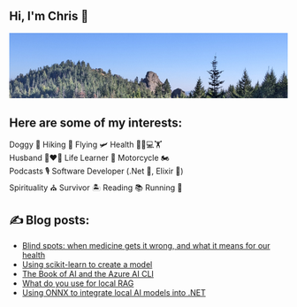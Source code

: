 ## Hi, I'm Chris :wave:

[![Wilderness scene](https://raw.githubusercontent.com/ciwchris/ciwchris/main/GitHubBanner.jpg)](https://christopherlopes.com)

## Here are some of my interests:

Doggy 🐶 Hiking 🥾 Flying 🛩️ Health 🥕👨💻🏋️  
Husband 👩❤️👨 Life Learner 📝 Motorcycle 🏍️  
Podcasts 🎙️ Software Developer (.Net 💼, Elixir 💜)  
Spirituality ⛪ Survivor 🏝️ Reading 📚 Running 🏃

## :writing_hand: Blog posts:

<!-- BLOG-POST-LIST:START -->
- [Blind spots: when medicine gets it wrong, and what it means for our health](https://blog.christopherlopes.com/posts/2024-12-01-blind-spots/)
- [Using scikit-learn to create a model](https://blog.christopherlopes.com/posts/2024-11-16-using-scikit-learn-to-create-a-model/)
- [The Book of AI and the Azure AI CLI](https://blog.christopherlopes.com/posts/2024-11-09-azure-ai-cli/)
- [What do you use for local RAG](https://blog.christopherlopes.com/posts/2024-11-02-local-rag/)
- [Using ONNX to integrate local AI models into .NET](https://blog.christopherlopes.com/posts/2024-08-23-using-onnx-to-integrate-models/)
<!-- BLOG-POST-LIST:END -->

<!--
**ciwchris/ciwchris** is a ✨ _special_ ✨ repository because its `README.md` (this file) appears on your GitHub profile.

Here are some ideas to get you started:

- 🔭 I’m currently working on ...
- 🌱 I’m currently learning ...
- 👯 I’m looking to collaborate on ...
- 🤔 I’m looking for help with ...
- 💬 Ask me about ...
- 📫 How to reach me: ...
- 😄 Pronouns: ...
- ⚡ Fun fact: ...
-->
